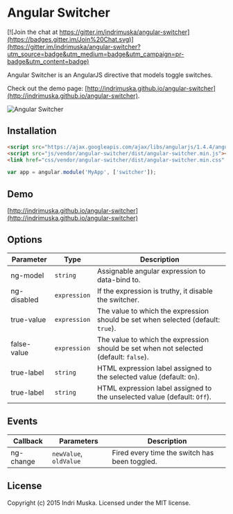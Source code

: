 # Angular Switcher
[![Join the chat at https://gitter.im/indrimuska/angular-switcher](https://badges.gitter.im/Join%20Chat.svg)](https://gitter.im/indrimuska/angular-switcher?utm_source=badge&utm_medium=badge&utm_campaign=pr-badge&utm_content=badge)

Angular Switcher is an AngularJS directive that models toggle switches.

Check out the demo page: [http://indrimuska.github.io/angular-switcher](http://indrimuska.github.io/angular-switcher).

![Angular Switcher](http://indrimuska.github.io/angular-switcher/img/angular-switcher.png)

## Installation
```html
<script src="https://ajax.googleapis.com/ajax/libs/angularjs/1.4.4/angular.js"></script>
<script src="js/vendor/angular-switcher/dist/angular-switcher.min.js"></script>
<link href="css/vendor/angular-switcher/dist/angular-switcher.min.css" rel="stylesheet">
```
```js
var app = angular.module('MyApp', ['switcher']);
```

## Demo
[http://indrimuska.github.io/angular-switcher](http://indrimuska.github.io/angular-switcher)

## Options
Parameter | Type | Description
---|---|---
ng-model | `string` | Assignable angular expression to data-bind to.
ng-disabled | `expression` | If the expression is truthy, it disable the switcher.
true-value | `expression` | The value to which the expression should be set when selected (default: `true`).
false-value | `expression` | The value to which the expression should be set when not selected (default: `false`).
true-label | `string` | HTML expression label assigned to the selected value (default: `On`).
true-label | `string` | HTML expression label assigned to the unselected value (default: `Off`).

## Events
Callback | Parameters | Description
---|---|---
ng-change | `newValue`, `oldValue` | Fired every time the switch has been toggled.

## License
Copyright (c) 2015 Indri Muska. Licensed under the MIT license.